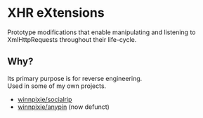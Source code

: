 # XHR eXtensions
Prototype modifications that enable manipulating and listening to XmlHttpRequests throughout their life-cycle.

## Why?
Its primary purpose is for reverse engineering. \
Used in some of my own projects.
- [winnpixie/socialrip](https://github.com/winnpixie/socialrip)
- [winnpixie/anypin](https://github.com/winnpixie/anypin) (now defunct)